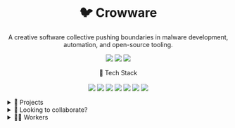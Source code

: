 <h1 align='center'>
  🐦 Crowware
</h1>

<p align='center'>
  A creative software collective pushing boundaries in malware development, automation, and open-source tooling.
</p>

<p align='center'>
  <img src="https://img.shields.io/badge/founded-2025-black?style=for-the-badge" />
  <img src="https://img.shields.io/badge/focus-Malware%20R%26D-red?style=for-the-badge" />
  <img src="https://img.shields.io/badge/status-active-brightgreen?style=for-the-badge" />
</p>

<p align='center'>
  🔧 Tech Stack<br/><br/>
  <img src="https://img.shields.io/badge/Rust-b7410e?style=for-the-badge&logo=rust&logoColor=white" />
  <img src="https://img.shields.io/badge/Python-3670A0?style=for-the-badge&logo=python&logoColor=ffdd54" />
  <img src="https://img.shields.io/badge/C-00599C?style=for-the-badge&logo=c&logoColor=white" />
  <img src="https://img.shields.io/badge/C++-00599C?style=for-the-badge&logo=c%2B%2B&logoColor=white" />
  <img src="https://img.shields.io/badge/Assembly-6E4C13?style=for-the-badge&logoColor=white" />
  <img src="https://img.shields.io/badge/JavaScript-F7DF1E?style=for-the-badge&logo=javascript&logoColor=black" />
  <img src="https://img.shields.io/badge/Linux-000000?style=for-the-badge&logo=linux&logoColor=white" />
</p>

<details>
  <summary>📁 Projects</summary>

  - TBA

</details>

<details>
  <summary>🤝 Looking to collaborate?</summary>

  We’re open to working with like-minded devs, hackers, and researchers.\
  If you're into reverse engineering, evasion techniques, or malware architecture — let’s talk.
</details>

<details>
  <summary>🧑‍💻 Workers</summary>

  <p align='left'>
    <a href="https://nl.linkedin.com/in/julianradix" target="_blank">
      <img src="https://img.shields.io/badge/Julian%20Radix-LinkedIn-blue?style=for-the-badge&logo=linkedin&logoColor=white" />
    </a>
  </p>

</details>
